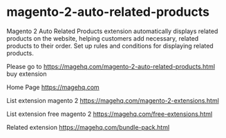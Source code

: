 # magento-2-auto-related-products
Magento 2 Auto Related Products extension automatically displays related products on the website, helping customers add necessary, related products to their order. Set up rules and conditions for displaying related products.

Please go to https://magehq.com/magento-2-auto-related-products.html buy extension

Home Page https://magehq.com

List extension magento 2 https://magehq.com/magento-2-extensions.html

List extension free magento 2 https://magehq.com/free-extensions.html

Related extension https://magehq.com/bundle-pack.html
